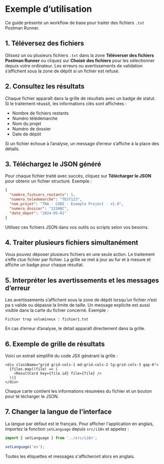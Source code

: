 # Exemple d’utilisation

Ce guide présente un workflow de base pour traiter des fichiers `.txt` Postman Runner.

## 1. Téléversez des fichiers

Glissez un ou plusieurs fichiers `.txt` dans la zone **Téléverser des fichiers Postman Runner** ou cliquez sur **Choisir des fichiers** pour les sélectionner depuis votre ordinateur.
Les erreurs ou avertissements de validation s’affichent sous la zone de dépôt si un fichier est refusé.

## 2. Consultez les résultats

Chaque fichier apparaît dans la grille de résultats avec un badge de statut. Si le traitement réussit, les informations clés sont affichées :

- Nombre de fichiers restants
- Numéro télédémarche
- Nom du projet
- Numéro de dossier
- Date de dépôt

Si un fichier échoue à l’analyse, un message d’erreur s’affiche à la place des détails.

## 3. Téléchargez le JSON généré

Pour chaque fichier traité avec succès, cliquez sur **Télécharger le JSON** pour obtenir un fichier structuré. Exemple :

```json
{
  "nombre_fichiers_restants": 5,
  "numero_teledemarche": "TEST123",
  "nom_projet": "TRA - CODE - Example Project - v1.0",
  "numero_dossier": "123ABC",
  "date_depot": "2024-05-01"
}
```

Utilisez ces fichiers JSON dans vos outils ou scripts selon vos besoins.

## 4. Traiter plusieurs fichiers simultanément

Vous pouvez déposer plusieurs fichiers en une seule action. Le traitement s’effe
ctue fichier par fichier. La grille se met à jour au fur et à mesure et affiche
un badge pour chaque résultat.

## 5. Interpréter les avertissements et les messages d’erreur

Les avertissements s’affichent sous la zone de dépôt lorsqu’un fichier n’est pa
s valide ou dépasse la limite de taille. Un message explicite est aussi visible
dans la carte du fichier concerné. Exemple :

```
Fichier trop volumineux : fichier1.txt
```

En cas d’erreur d’analyse, le détail apparaît directement dans la grille.

## 6. Exemple de grille de résultats

Voici un extrait simplifié du code JSX générant la grille :

```tsx
<div className="grid grid-cols-1 md:grid-cols-2 lg:grid-cols-3 gap-6">
  {files.map((file) => (
    <ResultCard key={file.id} file={file} />
  ))}
</div>
```

Chaque carte contient les informations résumées du fichier et un bouton pour té
lécharger le JSON.

## 7. Changer la langue de l'interface

La langue par défaut est le français. Pour afficher l'application en anglais, importez la fonction `setLanguage` depuis `src/i18n` et appelez :

```ts
import { setLanguage } from '../src/i18n';

setLanguage('en');
```

Toutes les étiquettes et messages s'afficheront alors en anglais.
